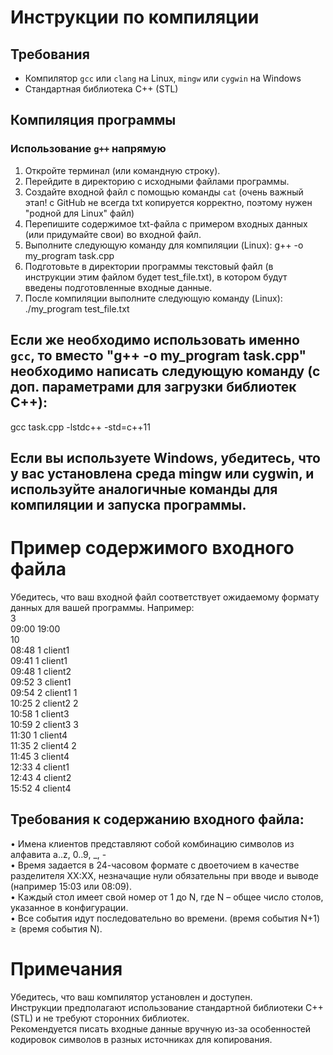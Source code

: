 # Инструкции по компиляции

## Требования
- Компилятор `gcc` или `clang` на Linux, `mingw` или `cygwin` на Windows
- Стандартная библиотека C++ (STL)

## Компиляция программы

### Использование `g++` напрямую

1. Откройте терминал (или командную строку).
2. Перейдите в директорию с исходными файлами программы.
3. Создайте входной файл с помощью команды `cat` (очень важный этап! с GitHub не всегда txt копируется корректно, поэтому нужен "родной для Linux" файл)
4. Перепишите содержимое txt-файла с примером входных данных (или придумайте свои) во входной файл.
5. Выполните следующую команду для компиляции (Linux):
   g++ -o my_program task.cpp
6. Подготовьте в директории программы текстовый файл (в инструкции этим файлом будет test_file.txt), в котором будут введены подготовленные входные данные.
7. После компиляции выполните следующую команду (Linux):
   ./my_program test_file.txt
   
## Если же необходимо использовать именно `gcc`, то вместо "g++ -o my_program task.cpp" необходимо написать следующую команду (с доп. параметрами для загрузки библиотек C++):
gcc task.cpp -lstdc++ -std=c++11

## Если вы используете Windows, убедитесь, что у вас установлена среда mingw или cygwin, и используйте аналогичные команды для компиляции и запуска программы.

# Пример содержимого входного файла
Убедитесь, что ваш входной файл соответствует ожидаемому формату данных для вашей программы. Например:<br />
3<br />
09:00 19:00<br />
10<br />
08:48 1 client1<br />
09:41 1 client1<br />
09:48 1 client2<br />
09:52 3 client1<br />
09:54 2 client1 1<br />
10:25 2 client2 2<br />
10:58 1 client3<br />
10:59 2 client3 3<br />
11:30 1 client4<br />
11:35 2 client4 2<br />
11:45 3 client4<br />
12:33 4 client1<br />
12:43 4 client2<br />
15:52 4 client4<br />

## Требования к содержанию входного файла:
•	Имена клиентов представляют собой комбинацию символов из алфавита a..z, 0..9, _, - <br />
•	Время задается в 24-часовом формате с двоеточием в качестве разделителя XX:XX, незначащие нули обязательны при вводе и выводе (например 15:03 или 08:09). <br />
•	Каждый стол имеет свой номер от 1 до N, где N – общее число столов, указанное в конфигурации. <br />
•	Все события идут последовательно во времени. (время события N+1) ≥ (время события N). <br />

# Примечания
Убедитесь, что ваш компилятор установлен и доступен. <br /> 
Инструкции предполагают использование стандартной библиотеки C++ (STL) и не требуют сторонних библиотек. <br />
Рекомендуется писать входные данные вручную из-за особенностей кодировок символов в разных источниках для копирования. <br />
